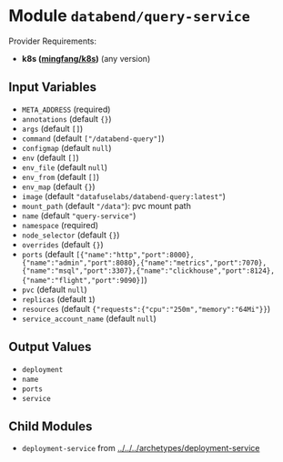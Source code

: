 
# Module `databend/query-service`

Provider Requirements:
* **k8s ([mingfang/k8s](https://registry.terraform.io/providers/mingfang/k8s/latest))** (any version)

## Input Variables
* `META_ADDRESS` (required)
* `annotations` (default `{}`)
* `args` (default `[]`)
* `command` (default `["/databend-query"]`)
* `configmap` (default `null`)
* `env` (default `[]`)
* `env_file` (default `null`)
* `env_from` (default `[]`)
* `env_map` (default `{}`)
* `image` (default `"datafuselabs/databend-query:latest"`)
* `mount_path` (default `"/data"`): pvc mount path
* `name` (default `"query-service"`)
* `namespace` (required)
* `node_selector` (default `{}`)
* `overrides` (default `{}`)
* `ports` (default `[{"name":"http","port":8000},{"name":"admin","port":8080},{"name":"metrics","port":7070},{"name":"msql","port":3307},{"name":"clickhouse","port":8124},{"name":"flight","port":9090}]`)
* `pvc` (default `null`)
* `replicas` (default `1`)
* `resources` (default `{"requests":{"cpu":"250m","memory":"64Mi"}}`)
* `service_account_name` (default `null`)

## Output Values
* `deployment`
* `name`
* `ports`
* `service`

## Child Modules
* `deployment-service` from [../../../archetypes/deployment-service](../../../archetypes/deployment-service)

